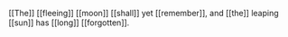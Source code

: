 [[The]] [[fleeing]] [[moon]] [[shall]] yet [[remember]], and [[the]] leaping [[sun]] has [[long]] [[forgotten]]. 
